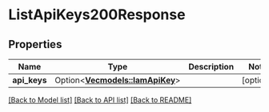 # ListApiKeys200Response

## Properties

Name | Type | Description | Notes
------------ | ------------- | ------------- | -------------
**api_keys** | Option<[**Vec<models::IamApiKey>**](iam-api-key.md)> |  | [optional]

[[Back to Model list]](../README.md#documentation-for-models) [[Back to API list]](../README.md#documentation-for-api-endpoints) [[Back to README]](../README.md)


